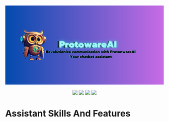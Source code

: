 ![Banner1](Banner1.png)
<p align="center">
    <img src="https://forthebadge.com/images/badges/made-with-python.svg">
    <img src="https://forthebadge.com/images/badges/built-by-developers.svg">
    <img src="https://forthebadge.com/images/badges/open-source.svg">
    <img src="https://forthebadge.com/images/badges/designed-in-ms-paint.svg">
  </a>
</p>

# Assistant Skills And Features
